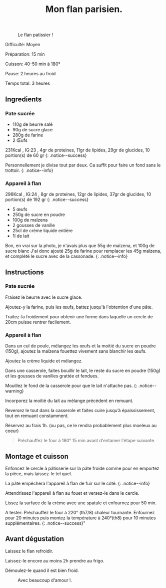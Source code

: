 ﻿---
title: "Mon flan parisien."
excerpt: "La traditionnelle recette du flan parisien."
category: Patisserie
classes: wide
comments: true
tags: 
  - Patisserie
  - Flan
  - Recette
header:
  teaser: /assets/images/flan-patissier.webp
  image_description: "Une belle part de flan parisien."
---

<figure style="width: 300px" class="align-right">
  <img src="{{ site.url }}{{ site.baseurl }}/assets/images/flan-patissier.webp" alt="">
  <figcaption>Le flan patissier !</figcaption>
</figure> 

<i class="fas fa-signal"> </i> Difficulté: Moyen

<i class="fas fa-balance-scale-left"> </i> Préparation: 15 min

<i class="fas fa-burn"> </i> Cuisson: 40-50 min à 180°

<i class="fas fa-pause"> </i> Pause: 2 heures au froid

<i class="fas fa-stopwatch"> </i> Temps total: 3 heures

## Ingredients

### Pate sucrée

* 110g de beurre salé
* 90g de sucre glace
* 280g de farine
* 2 Œufs

231Kcal , IG:23 , 4gr de proteines, 11gr de lipides, 29gr de glucides, 10 portion(s) de  60 gr
{: .notice--success}

Personnellement je divise tout par deux. Ca suffit pour faire un fond sans le trottoir.
{: .notice--info}

### Appareil à flan

296Kcal , IG:24 , 8gr de proteines, 12gr de lipides, 37gr de glucides, 10 portion(s) de  192 gr
{: .notice--success}

* 5 œufs
* 250g de sucre en poudre
* 100g de maïzena
* 2 gousses de vanille
* 25cl de crème liquide entière
* 1l de lait

Bon, en vrai sur la photo, je n'avais plus que 55g de maïzena, et 100g de sucre blanc
J'ai donc ajouté 25g de farine pour remplacer les 45g maïzena, et complété le sucre avec de la cassonade.
{: .notice--info}

## Instructions

### Pate sucrée

Fraisez le beurre avec le sucre glace.

Ajoutez-y la farine, puis les œufs, battez jusqu'à l'obtention d'une pâte.

Traitez-la froidement pour obtenir une forme dans laquelle un cercle de 20cm puisse rentrer facilement.

### Appareil à flan

Dans un cul de poule, mélangez les œufs et la moitié du sucre en poudre (150g), ajoutez la maïzena fouettez vivement sans blanchir les œufs. 

Ajoutez la crème liquide et mélangez.

Dans une casserole, faites bouillir le lait, le reste du sucre en poudre (150g) et les gousses de vanilles grattée et fendues.

Mouillez le fond de la casserole pour que le lait n'attache pas.
{: .notice--warning}

Incorporez la moitié du lait au mélange précédent en remuant.

Reversez le tout dans la casserole et faites cuire jusqu’à épaississement, tout en remuant constamment.

Réservez au frais 1h. (ou pas, ce le rendra probablement plus moeleux au coeur)

> Préchauffez le four à 180° 15 min avant d'entamer l'étape suivante.

## Montage et cuisson

Enfoncez le cercle à pâtisserie sur la pâte froide comme pour en emportez la pièce, mais laissez-le tel quel.

La pâte empêchera l'appareil à flan de fuir sur le côté.
{: .notice--info}

Attendrissez l'appareil à flan au fouet et versez-le dans le cercle.

Lissez la surface de la crème avec une spatule et enfournez pour 50 min.

A tester:
Préchauffez le four à 220° (th7/8) chaleur tournante.
Enfournez pour 20 minutes puis montez la température à 240°(th8) pour 10 minutes supplémentaires.
{: .notice--success}"

## Avant dégustation

Laissez le flan refroidir.

Laissez-le encore au moins 2h prendre au frigo.

Démoulez-le quand il est bien froid.

<figure style="width: 400px" class="align-center">
  <img src="{{ site.url }}{{ site.baseurl }}/assets/images/Coeur-vanille.webp" alt="">
  <figcaption>Avec beaucoup d'amour !.</figcaption>
</figure> 

